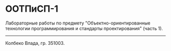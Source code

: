 # ООТПиСП-1
Лабораторные работы по предмету "Объектно-ориентированные технологии программирования и стандарты проектирования" (часть 1). <hr>
Колбеко Влада, гр. 351003.
